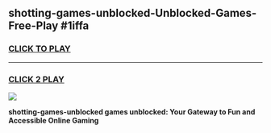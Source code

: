 
## shotting-games-unblocked-Unblocked-Games-Free-Play #1iffa
<h3>
<a href="https://us.freeplayer.one?title=shotting-games-unblocked&ref=9M">CLICK TO PLAY</a></h3>
<hr>

<h3>
<a href="https://us.freeplayer.one?title=shotting-games-unblocked&ref=9M">CLICK 2 PLAY</a>
  
</h3>

<a href="https://us.freeplayer.one?title=shotting-games-unblocked&ref=9M"><img src="https://clearcache.store/games.png"></a>


**shotting-games-unblocked games unblocked: Your Gateway to Fun and Accessible Online Gaming**
